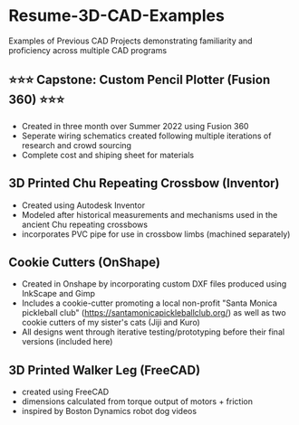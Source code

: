 # Resume-3D-CAD-Examples
Examples of Previous CAD Projects demonstrating familiarity and proficiency across multiple CAD programs
 

## ⭐⭐⭐ Capstone: Custom Pencil Plotter (Fusion 360) ⭐⭐⭐
- Created in three month over Summer 2022 using Fusion 360
- Seperate wiring schematics created following multiple iterations of research and crowd sourcing
- Complete cost and shiping sheet for materials


## 3D Printed Chu Repeating Crossbow (Inventor)
- Created using Autodesk Inventor
- Modeled after historical measurements and mechanisms used in the ancient Chu repeating crossbows
- incorporates PVC pipe for use in crossbow limbs (machined separately)


## Cookie Cutters (OnShape)
- Created in Onshape by incorporating custom DXF files produced using InkScape and Gimp
- Includes a cookie-cutter promoting a local non-profit "Santa Monica pickleball club" (https://santamonicapickleballclub.org/) as well as two cookie cutters of my sister's cats (Jiji and Kuro)
- All designs went through iterative testing/prototyping before their final versions (included here)
 
 
## 3D Printed Walker Leg (FreeCAD)
- created using FreeCAD
- dimensions calculated from torque output of motors + friction
- inspired by Boston Dynamics robot dog videos
